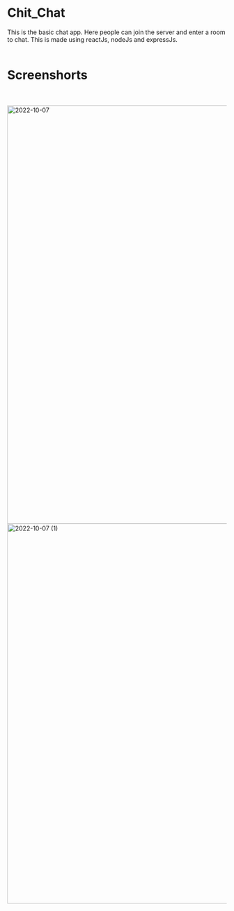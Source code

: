 # Chit_Chat
This is the basic chat app. Here people can join the server and enter a room to chat. This is made using reactJs, nodeJs and expressJs.
<br><br>
<h1> Screenshorts</h1>
<br><br>


<img width="960" alt="2022-10-07" src="https://user-images.githubusercontent.com/96379277/194505140-ddad4abc-67ec-4886-bf34-5f99d90d25ff.png">

<img width="872" alt="2022-10-07 (1)" src="https://user-images.githubusercontent.com/96379277/194504953-f1d6144c-4f31-40b1-9ddd-c364c9a432de.png">
